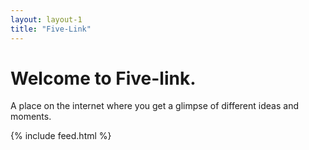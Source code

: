 ```yaml
---
layout: layout-1
title: "Five-Link"
---
```


# Welcome to Five-link. 

A place on the internet where you get a glimpse of different ideas and moments.


{% include feed.html %}


